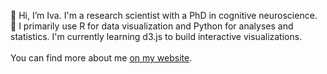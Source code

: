 👋 Hi, I’m Iva. I'm a research scientist with a PhD in cognitive neuroscience. <br>
🌱 I primarily use R for data visualization and Python for analyses and statistics.
I'm currently learning d3.js to build interactive visualizations. <br><br>
You can find more about me [on my website](https://ivabrunec.github.io/). 

<!---
ivabrunec/ivabrunec is a ✨ special ✨ repository because its `README.md` (this file) appears on your GitHub profile.
You can click the Preview link to take a look at your changes.
--->
